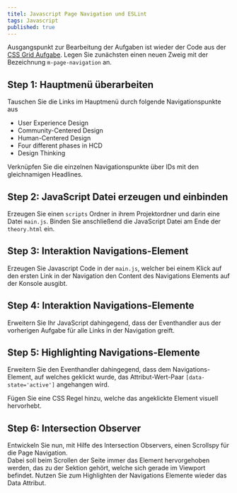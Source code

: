 ```yaml
---
titel: Javascript Page Navigation und ESLint
tags: Javascript
published: true
---
```


Ausgangspunkt zur Bearbeitung der Aufgaben ist wieder der Code aus der [CSS Grid Aufgabe](/mi-bachelor-webdevelopment/assignments/css-grid/). Legen Sie zunächsten einen neuen Zweig mit der Bezeichnung `m-page-navigation` an.


## Step 1: Hauptmenü überarbeiten
Tauschen Sie die Links im Hauptmenü durch folgende Navigationspunkte aus
* User Experience Design
* Community-Centered Design
* Human-Centered Design
* Four different phases in HCD
* Design Thinking

Verknüpfen Sie die einzelnen Navigationspunkte über IDs mit den gleichnamigen Headlines.

## Step 2: JavaScript Datei erzeugen und einbinden
Erzeugen Sie einen `scripts` Ordner in ihrem Projektordner und darin eine Datei `main.js`.
Binden Sie anschließend die JavaScript Datei am Ende der `theory.html` ein.
 
## Step 3: Interaktion Navigations-Element
Erzeugen Sie Javascript Code in der `main.js`, welcher bei einem Klick auf den ersten Link in der Navigation den Content des Navigations Elements auf der Konsole ausgibt.

## Step 4: Interaktion Navigations-Elemente
Erweitern Sie Ihr JavaScript dahingegend, dass der Eventhandler aus der vorherigen Aufgabe für alle Links in der Navigation greift.

## Step 5: Highlighting Navigations-Elemente
Erweitern Sie den Eventhandler dahingegend, dass dem Navigations-Element, auf welches geklickt wurde, das Attribut-Wert-Paar `[data-state='active']` angehangen wird.

Fügen Sie eine CSS Regel hinzu, welche das angeklickte Element visuell hervorhebt.

## Step 6: Intersection Observer
Entwickeln Sie nun, mit Hilfe des Intersection Observers, einen Scrollspy für die Page Navigation.  
Dabei soll beim Scrollen der Seite immer das Element hervorgehoben werden, das zu der Sektion gehört, welche sich gerade im Viewport befindet. Nutzen Sie zum Highlighten der Navigations Elemente wieder das Data Attribut.
